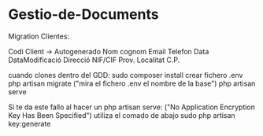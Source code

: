 # Gestio-de-Documents
Migration Clientes:

Codi Client -> Autogenerado
Nom
cognom
Email
Telefon
Data
DataModificació
Direcció
NIF/CIF
Prov.
Localitat
C.P.



cuando clones dentro del GDD:
sudo composer install
crear fichero .env
php artisan migrate ("mira el fichero .env el nombre de la base")
php artisan serve

Si te da este fallo al hacer un php artisan serve: ("No Application Encryption Key Has Been Specified") utiliza el comado de abajo
sudo php artisan key:generate